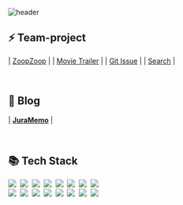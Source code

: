![header](https://capsule-render.vercel.app/api?type=soft&color=auto&height=200&section=header&text=Hi,%20I'm%20Juram&fontSize=60&fontAlignY=40&animation=twinkling&desc=프론트엔드%20개발자%20이주람의%20개인%20레포지토리입니다%20:D&descAlignY=70)

<div><h2>⚡ Team-project</h2></div>

<div>
  
 | [ZoopZoop](https://github.com/JuramLee/ZoopzoopMarket) | | [Movie Trailer](https://github.com/JuramLee/Movie_Trailer_project) | | [Git Issue](https://github.com/Frontend-TEAM1/React_Open-API_project) | | [Search](https://github.com/Frontend-TEAM1/Search) |
</div>

<br />

<h2>📗 Blog</h2>
<div>
  
 | **[JuraMemo](https://juramemo.tistory.com)** | 
</div>
<br />

<h2>📚 Tech Stack</h2>

<p>
  <img src="https://img.shields.io/badge/HTML5-E34F26?style=flat-square&logo=HTML5&logoColor=white"/>&nbsp
  <img src="https://img.shields.io/badge/CSS3-1572B6?style=flat-square&logo=CSS3&logoColor=white"/>&nbsp
  <img src="https://img.shields.io/badge/Javascript-ffb13b?style=flat-square&logo=javascript&logoColor=white"/>&nbsp 
  <img src="https://img.shields.io/badge/React-61DAFB?style=flat-square&logo=React&logoColor=white"/>&nbsp 
  <img src="https://img.shields.io/badge/ReactRouter-CA4245?style=flat-square&logo=ReactRouter&logoColor=white"/>&nbsp 
  <img src="https://img.shields.io/badge/ReactQuery-FF4154?style=flat-square&logo=ReactQuery&logoColor=white"/>&nbsp
  <img src="https://img.shields.io/badge/Redux-764ABC?style=flat-square&logo=Redux&logoColor=white"/>&nbsp 
  <img src="https://img.shields.io/badge/ReduxToolkit-764ABC?style=flat-square&logo=Redux&logoColor=white"/>&nbsp 
  <br />
  <img src="https://img.shields.io/badge/Recoil-007AE4?style=flat-square&logo=Recoil&logoColor=white"/>&nbsp 
  <img src="https://img.shields.io/badge/Axios-5A29E4?style=flat-square&logo=Axios&logoColor=white"/>&nbsp
  <img src="https://img.shields.io/badge/ReactHookForm-EC5990?style=flat-square&logo=ReactHookForm&logoColor=white"/>&nbsp
  <img src="https://img.shields.io/badge/KakaoMap-FFCD00?style=flat-square&logo=Kakao&logoColor=black"/>&nbsp
  <img src="https://img.shields.io/badge/Swiper-6332F6?style=flat-square&logo=Swiper&logoColor=white"/>&nbsp
  <img src="https://img.shields.io/badge/Mui-007FFF?style=flat-square&logo=Mui&logoColor=white"/>&nbsp
  <img src="https://img.shields.io/badge/StyledComponents-DB7093?style=flat-square&logo=styledcomponents&logoColor=white"/>&nbsp
  <img src="https://img.shields.io/badge/TailwindCSS-06B6D4?style=flat-square&logo=TailwindCSS&logoColor=white"/>&nbsp
</p>

<br />
